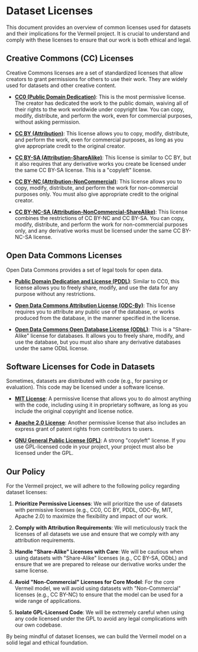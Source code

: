 # Dataset Licenses

This document provides an overview of common licenses used for datasets and their implications for the Vermeil project. It is crucial to understand and comply with these licenses to ensure that our work is both ethical and legal.

## Creative Commons (CC) Licenses

Creative Commons licenses are a set of standardized licenses that allow creators to grant permissions for others to use their work. They are widely used for datasets and other creative content.

-   **[CC0 (Public Domain Dedication)](https://creativecommons.org/publicdomain/zero/1.0/)**: This is the most permissive license. The creator has dedicated the work to the public domain, waiving all of their rights to the work worldwide under copyright law. You can copy, modify, distribute, and perform the work, even for commercial purposes, without asking permission.

-   **[CC BY (Attribution)](https://creativecommons.org/licenses/by/4.0/)**: This license allows you to copy, modify, distribute, and perform the work, even for commercial purposes, as long as you give appropriate credit to the original creator.

-   **[CC BY-SA (Attribution-ShareAlike)](https://creativecommons.org/licenses/by-sa/4.0/)**: This license is similar to CC BY, but it also requires that any derivative works you create be licensed under the same CC BY-SA license. This is a "copyleft" license.

-   **[CC BY-NC (Attribution-NonCommercial)](https://creativecommons.org/licenses/by-nc/4.0/)**: This license allows you to copy, modify, distribute, and perform the work for non-commercial purposes only. You must also give appropriate credit to the original creator.

-   **[CC BY-NC-SA (Attribution-NonCommercial-ShareAlike)](https://creativecommons.org/licenses/by-nc-sa/4.0/)**: This license combines the restrictions of CC BY-NC and CC BY-SA. You can copy, modify, distribute, and perform the work for non-commercial purposes only, and any derivative works must be licensed under the same CC BY-NC-SA license.

## Open Data Commons Licenses

Open Data Commons provides a set of legal tools for open data.

-   **[Public Domain Dedication and License (PDDL)](https://opendatacommons.org/licenses/pddl/)**: Similar to CC0, this license allows you to freely share, modify, and use the data for any purpose without any restrictions.

-   **[Open Data Commons Attribution License (ODC-By)](https://opendatacommons.org/licenses/by/)**: This license requires you to attribute any public use of the database, or works produced from the database, in the manner specified in the license.

-   **[Open Data Commons Open Database License (ODbL)](https://opendatacommons.org/licenses/odbl/)**: This is a "Share-Alike" license for databases. It allows you to freely share, modify, and use the database, but you must also share any derivative databases under the same ODbL license.

## Software Licenses for Code in Datasets

Sometimes, datasets are distributed with code (e.g., for parsing or evaluation). This code may be licensed under a software license.

-   **[MIT License](https://opensource.org/licenses/MIT)**: A permissive license that allows you to do almost anything with the code, including using it in proprietary software, as long as you include the original copyright and license notice.

-   **[Apache 2.0 License](https://opensource.org/licenses/Apache-2.0)**: Another permissive license that also includes an express grant of patent rights from contributors to users.

-   **[GNU General Public License (GPL)](https://www.gnu.org/licenses/gpl-3.0.en.html)**: A strong "copyleft" license. If you use GPL-licensed code in your project, your project must also be licensed under the GPL.

## Our Policy

For the Vermeil project, we will adhere to the following policy regarding dataset licenses:

1.  **Prioritize Permissive Licenses**: We will prioritize the use of datasets with permissive licenses (e.g., CC0, CC BY, PDDL, ODC-By, MIT, Apache 2.0) to maximize the flexibility and impact of our work.

2.  **Comply with Attribution Requirements**: We will meticulously track the licenses of all datasets we use and ensure that we comply with any attribution requirements.

3.  **Handle "Share-Alike" Licenses with Care**: We will be cautious when using datasets with "Share-Alike" licenses (e.g., CC BY-SA, ODbL) and ensure that we are prepared to release our derivative works under the same license.

4.  **Avoid "Non-Commercial" Licenses for Core Model**: For the core Vermeil model, we will avoid using datasets with "Non-Commercial" licenses (e.g., CC BY-NC) to ensure that the model can be used for a wide range of applications.

5.  **Isolate GPL-Licensed Code**: We will be extremely careful when using any code licensed under the GPL to avoid any legal complications with our own codebase.

By being mindful of dataset licenses, we can build the Vermeil model on a solid legal and ethical foundation.
